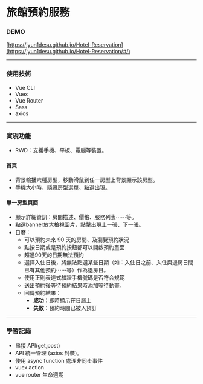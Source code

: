 # 旅館預約服務

### DEMO

[https://jyun1desu.github.io/Hotel-Reservation](https://jyun1desu.github.io/Hotel-Reservation/#/)

---
### 使用技術
- Vue CLI
- Vuex
- Vue Router
- Sass
- axios

---

### 實現功能
- RWD：支援手機、平板、電腦等裝置。
#### 首頁
* 背景輪播六種房型，移動滑鼠到任一房型上背景顯示該房型。
* 手機大小時，隱藏房型選單、點選出現。
#### 單一房型頁面
* 顯示詳細資訊：房間描述、價格、服務列表⋯⋯等。
* 點選banner放大檢視圖片，點擊出現上一張、下一張。
* 日曆：
    * 可以預約未來 90 天的房間、及瀏覽預約狀況
    * 點按日期或是預約按鈕都可以開啟預約畫面
    * 超過90天的日期無法預約
    * 選擇入住日後，將無法點選某些日期（如：入住日之前、入住與退房日間已有其他預約⋯⋯等）作為退房日。
    * 使用正則表達式驗證手機號碼是否符合規範
    * 送出預約後等待預約結果時添加等待動畫。
    * 回傳預約結果：
        * **成功**：即時顯示在日曆上
        * **失敗**：預約時間已被人預訂
---
### 學習記錄
* 串接 API(get,post) 
* API 統一管理 (axios 封裝)。
* 使用 async function 處理非同步事件
* vuex action
* vue router 生命週期
